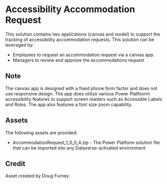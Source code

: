 # Accessibility Accommodation Request
This solution contains two applications (canvas and model) to support the tracking of accessibility accommodation requests. This solution can be leveraged by:
 - Employees to request an accommodation request via a canvas app.  
 - Managers to review and approve the accommodations request

## Note
The canvas app is designed with a fixed phone form factor and does not use responsive design.  The app does utilize various Power Platfoorm accessibility features to support screen readers such as Accessible Labels and Roles.  The app also features a font size zoom capability.

## Assets
The following assets are provided:
- AccommodationRequest_1_0_0_4.zip - The Power Platform solution file that can be imported into any Dataverse-activated environment

## Credit
Asset created by Doug Furney

